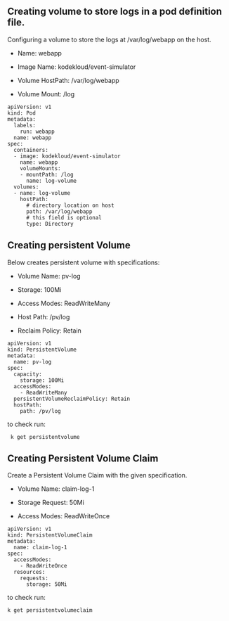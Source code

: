 ## Creating volume to store logs in a pod definition file.

Configuring a volume to store the logs at /var/log/webapp on the host.


* Name: webapp

* Image Name: kodekloud/event-simulator

* Volume HostPath: /var/log/webapp

* Volume Mount: /log


```
apiVersion: v1
kind: Pod
metadata:
  labels:
    run: webapp
  name: webapp
spec:
  containers:
  - image: kodekloud/event-simulator
    name: webapp
    volumeMounts:
    - mountPath: /log
      name: log-volume
  volumes:
  - name: log-volume
    hostPath:
      # directory location on host
      path: /var/log/webapp
      # this field is optional
      type: Directory
```


## Creating persistent Volume

Below creates persistent volume with specifications:


* Volume Name: pv-log

* Storage: 100Mi

* Access Modes: ReadWriteMany

* Host Path: /pv/log

* Reclaim Policy: Retain

```
apiVersion: v1
kind: PersistentVolume
metadata:
  name: pv-log
spec:
  capacity:
    storage: 100Mi
  accessModes:
    - ReadWriteMany
  persistentVolumeReclaimPolicy: Retain
  hostPath:
    path: /pv/log
```

to check run:
 ```
  k get persistentvolume
 ```

## Creating Persistent Volume Claim

Create a Persistent Volume Claim with the given specification.


* Volume Name: claim-log-1

* Storage Request: 50Mi

* Access Modes: ReadWriteOnce


```
apiVersion: v1
kind: PersistentVolumeClaim
metadata:
  name: claim-log-1
spec:
  accessModes:
    - ReadWriteOnce
  resources:
    requests:
      storage: 50Mi
```
to check run:
```
k get persistentvolumeclaim
```